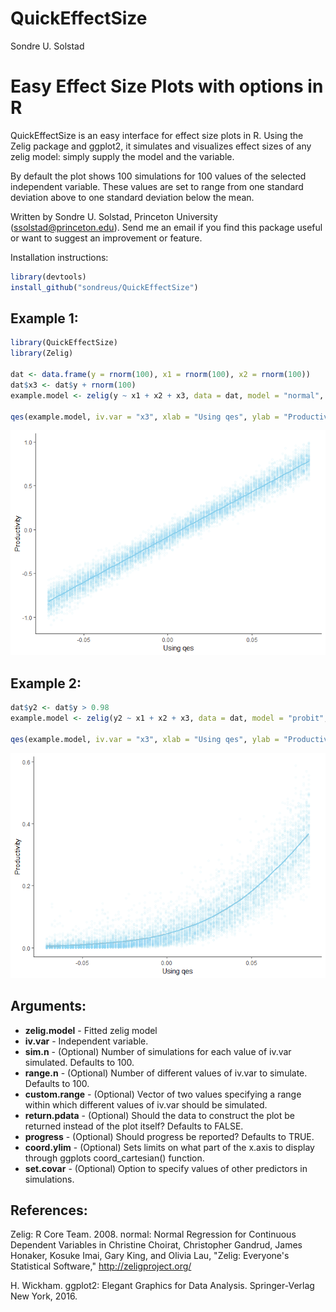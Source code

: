 QuickEffectSize
================
Sondre U. Solstad

Easy Effect Size Plots with options in R
========================================

QuickEffectSize is an easy interface for effect size plots in R. Using the Zelig package and ggplot2, it simulates and visualizes effect sizes of any zelig model: simply supply the model and the variable.

By default the plot shows 100 simulations for 100 values of the selected independent variable. These values are set to range from one standard deviation above to one standard deviation below the mean.

Written by Sondre U. Solstad, Princeton University (<ssolstad@princeton.edu>). Send me an email if you find this package useful or want to suggest an improvement or feature.

Installation instructions:

``` r
library(devtools)
install_github("sondreus/QuickEffectSize")
```

Example 1:
----------

``` r
library(QuickEffectSize)
library(Zelig)

dat <- data.frame(y = rnorm(100), x1 = rnorm(100), x2 = rnorm(100))
dat$x3 <- dat$y + rnorm(100)
example.model <- zelig(y ~ x1 + x2 + x3, data = dat, model = "normal", cite = FALSE) 

qes(example.model, iv.var = "x3", xlab = "Using qes", ylab = "Productivity", progress = FALSE)
```

![](README_files/figure-markdown_github/unnamed-chunk-2-1.png)

Example 2:
----------

``` r
dat$y2 <- dat$y > 0.98
example.model <- zelig(y2 ~ x1 + x2 + x3, data = dat, model = "probit", cite = FALSE) 

qes(example.model, iv.var = "x3", xlab = "Using qes", ylab = "Productivity", progress = FALSE)
```

![](README_files/figure-markdown_github/unnamed-chunk-3-1.png)

Arguments:
----------

-   **zelig.model** - Fitted zelig model
-   **iv.var** - Independent variable.
-   **sim.n** - (Optional) Number of simulations for each value of iv.var simulated. Defaults to 100.
-   **range.n** - (Optional) Number of different values of iv.var to simulate. Defaults to 100.
-   **custom.range** - (Optional) Vector of two values specifying a range within which different values of iv.var should be simulated.
-   **return.pdata** - (Optional) Should the data to construct the plot be returned instead of the plot itself? Defaults to FALSE.
-   **progress** - (Optional) Should progress be reported? Defaults to TRUE.
-   **coord.ylim** - (Optional) Sets limits on what part of the x.axis to display through ggplots coord\_cartesian() function.
-   **set.covar** - (Optional) Option to specify values of other predictors in simulations.

References:
-----------

Zelig: R Core Team. 2008. normal: Normal Regression for Continuous Dependent Variables in Christine Choirat, Christopher Gandrud, James Honaker, Kosuke Imai, Gary King, and Olivia Lau, "Zelig: Everyone's Statistical Software," <http://zeligproject.org/>

H. Wickham. ggplot2: Elegant Graphics for Data Analysis. Springer-Verlag New York, 2016.

